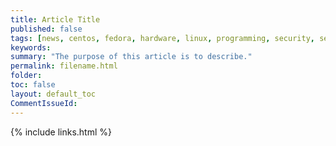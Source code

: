 ```yaml
---
title: Article Title
published: false
tags: [news, centos, fedora, hardware, linux, programming, security, service, sysadmin, virtualization, windows]
keywords:
summary: "The purpose of this article is to describe."
permalink: filename.html
folder:
toc: false
layout: default_toc
CommentIssueId:
---
```




{% include links.html %}
